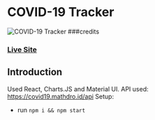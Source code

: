 # COVID-19 Tracker
![COVID-19 Tracker](https://i.ibb.co/X87BqVY/Screenshot-2020-04-13-at-10-14-58.png)
###credits
### [Live Site](https://covid19statswebsite.netlify.com/)
## Introduction
Used React, Charts.JS and Material UI.
API used: https://covid19.mathdro.id/api
Setup:
- run ```npm i && npm start```
